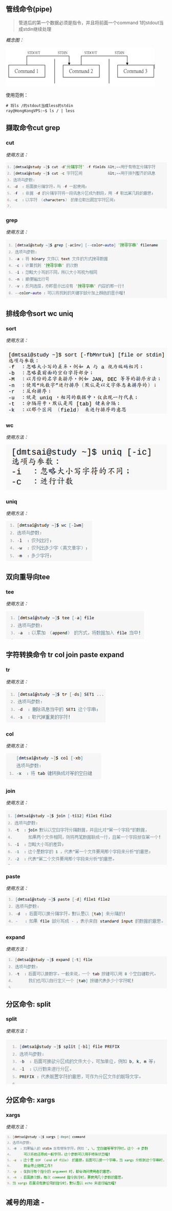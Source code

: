 ## 管线命令(pipe)

> 管道后的第一个数据必须是指令，并且将前面一个command 1的stdout当成stdin继续处理

*概念图：*

![0](/img/12Chapter/Capture26.PNG)

使用范例：
```Shell
# 将ls /的stdout当成less的stdin
ray@HongKongVPS:~$ ls / | less
```
## 撷取命令cut grep
### cut
*使用方法：*

![0](/img/12Chapter/Capture27.PNG)

### grep
*使用方法：*

![0](/img/12Chapter/Capture28.PNG)

## 排线命令sort wc uniq
### sort
*使用方法：*

![0](/img/12Chapter/Capture29.PNG)

### wc
*使用方法：*

![0](/img/12Chapter/Capture30.PNG)

### uniq
*使用方法：*

![0](/img/12Chapter/Capture31.PNG)

## 双向重导向tee
### tee
*使用方法：*

![0](/img/12Chapter/Capture32.PNG)

## 字符转换命令 tr col join paste expand
### tr
*使用方法：*

![0](/img/12Chapter/Capture33.PNG)

### col
*使用方法：*

![0](/img/12Chapter/Capture34.PNG)

### join
*使用方法：*

![0](/img/12Chapter/Capture35.PNG)

### paste
*使用方法：*

![0](/img/12Chapter/Capture36.PNG)

### expand
*使用方法：*

![0](/img/12Chapter/Capture37.PNG)

## 分区命令: split
### split
*使用方法：*

![0](/img/12Chapter/Capture38.PNG)

## 分区命令: xargs
### xargs
*使用方法：*

![0](/img/12Chapter/Capture39.PNG)

## 减号的用途 -
